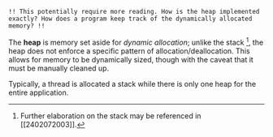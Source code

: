 ```
!! This potentially require more reading. How is the heap implemented exactly? How does a program keep track of the dynamically allocated memory? !!
```

The **heap** is memory set aside for *dynamic allocation*; unlike the stack [^1], the heap does not enforce a specific pattern of allocation/deallocation. This allows for memory to be dynamically sized, though with the caveat that it must be manually cleaned up. 

Typically, a thread is allocated a stack while there is only one heap for the entire application.

[^1]: Further elaboration on the stack may be referenced in [[2402072003]].
